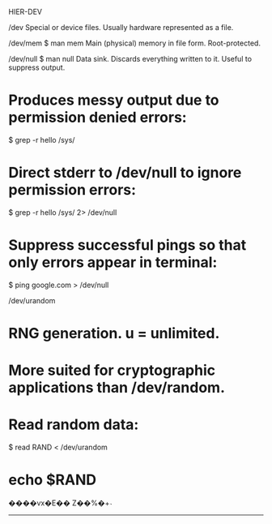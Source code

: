 HIER-DEV

/dev
Special or device files. Usually hardware represented as a file.

/dev/mem
$ man mem
Main (physical) memory in file form. Root-protected.


/dev/null
$ man null
Data sink. Discards everything written to it. Useful to suppress output.

# Produces messy output due to permission denied errors:
$ grep -r hello /sys/

# Direct stderr to /dev/null to ignore permission errors:
$ grep -r hello /sys/ 2> /dev/null

# Suppress successful pings so that only errors appear in terminal:
$ ping google.com > /dev/null


/dev/urandom
# RNG generation. u = unlimited.
# More suited for cryptographic applications than /dev/random.
# Read random data:
$ read RAND < /dev/urandom
# echo $RAND
����vx�E�� Z��%�+˴

---